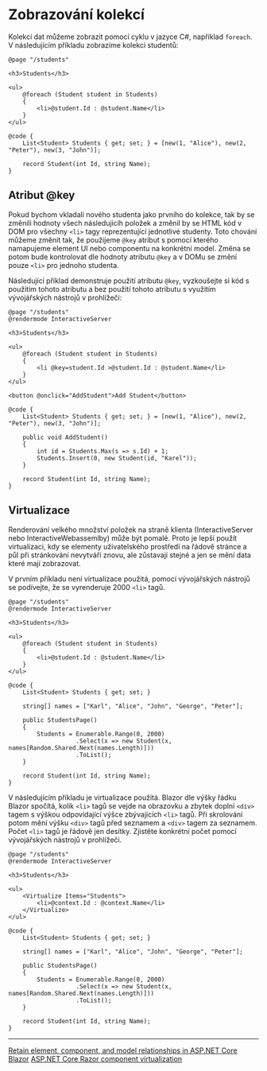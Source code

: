 # Zobrazování kolekcí

Kolekci dat můžeme zobrazit pomocí cyklu v jazyce C#, například ```foreach```. V následujícím příkladu zobrazíme kolekci studentů:

```razor
@page "/students"

<h3>Students</h3>

<ul>
    @foreach (Student student in Students)
    {
        <li>@student.Id : @student.Name</li>
    }
</ul>

@code {
    List<Student> Students { get; set; } = [new(1, "Alice"), new(2, "Peter"), new(3, "John")];

    record Student(int Id, string Name);
}
```
## Atribut @key

Pokud bychom vkladali nového studenta jako prvního do kolekce, tak by se změnili hodnoty všech následujícíh položek a změnil by se HTML kód v DOM pro všechny ```<li>``` tagy reprezentující jednotlivé studenty. Toto chování můžeme změnit tak, že použijeme ```@key``` atribut s pomocí kterého namapujeme element UI nebo componentu na konkrétní model. Změna se potom bude kontrolovat dle hodnoty atributu ```@key``` a v DOMu se změní pouze ```<li>``` pro jednoho studenta.

Následující příklad demonstruje použití atributu ```@key```, vyzkoušejte si kód s použitím tohoto atributu a bez použití tohoto atributu s využitím vývojářských nástrojů v prohlížeči:

```razor
@page "/students"
@rendermode InteractiveServer

<h3>Students</h3>

<ul>
    @foreach (Student student in Students)
    {
        <li @key=student.Id >@student.Id : @student.Name</li>
    }
</ul>

<button @onclick="AddStudent">Add Student</button>

@code {
    List<Student> Students { get; set; } = [new(1, "Alice"), new(2, "Peter"), new(3, "John")];

    public void AddStudent()
    {
        int id = Students.Max(s => s.Id) + 1;
        Students.Insert(0, new Student(id, "Karel"));
    }

    record Student(int Id, string Name);
}
```

## Virtualizace 

Renderování velkého množství položek na straně klienta (InteractiveServer nebo InteractiveWebassemlby) může být pomalé. Proto je lepší použít virtualizaci, kdy se elementy uživatelského prostředí na řádově stránce a půl při stránkování nevytváří znovu, ale zůstavají stejné a jen se mění data které mají zobrazovat.

V prvním příkladu není virtualizace použitá, pomocí vývojářských nástrojů se podívejte, že se vyrenderuje 2000 ```<li>``` tagů.

```razor
@page "/students"
@rendermode InteractiveServer

<h3>Students</h3>

<ul>
    @foreach (Student student in Students)
    {
        <li>@student.Id : @student.Name</li>
    }
</ul>

@code {
    List<Student> Students { get; set; }

    string[] names = ["Karl", "Alice", "John", "George", "Peter"];

    public StudentsPage()
    {
        Students = Enumerable.Range(0, 2000)
                   .Select(x => new Student(x, names[Random.Shared.Next(names.Length)]))
                   .ToList();
    }

    record Student(int Id, string Name);
}
```

V následujícím příkladu je virtualizace použitá. Blazor dle výšky řádku Blazor spočítá, kolik ``<li>`` tagů se vejde na obrazovku a zbytek doplní ```<div>``` tagem s výškou odpovídající výšce zbývajících ```<li>``` tagů. Při skrolování potom mění výšku ```<div>``` tagů před seznamem a ```<div>``` tagem za seznamem. Počet ```<li>``` tagů je řádově jen desítky. Zjistěte konkrétní počet pomocí vývojářských nástrojů v prohlížeči.

```razor
@page "/students"
@rendermode InteractiveServer

<h3>Students</h3>

<ul>
    <Virtualize Items="Students">
        <li>@context.Id : @context.Name</li>
    </Virtualize>
</ul>

@code {
    List<Student> Students { get; set; }

    string[] names = ["Karl", "Alice", "John", "George", "Peter"];

    public StudentsPage()
    {
        Students = Enumerable.Range(0, 2000)
                   .Select(x => new Student(x, names[Random.Shared.Next(names.Length)]))
                   .ToList();
    }

    record Student(int Id, string Name);
}
```

---
[Retain element, component, and model relationships in ASP.NET Core Blazor](https://learn.microsoft.com/en-us/aspnet/core/blazor/components/element-component-model-relationships?view=aspnetcore-8.0)
[ASP.NET Core Razor component virtualization](https://learn.microsoft.com/en-us/aspnet/core/blazor/components/virtualization?view=aspnetcore-8.0)
